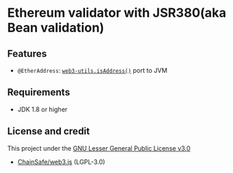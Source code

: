 # Ethereum validator with JSR380(aka Bean validation)

## Features
 - `@EtherAddress`: [`web3-utils.isAddress()`][LINK_SOURCE] port to JVM

## Requirements
 - JDK 1.8 or higher

## License and credit
This project under the [GNU Lesser General Public License v3.0](./LICENSE)
 - [ChainSafe/web3.js][LINK_WEB3] (LGPL-3.0)

[LINK_WEB3]: https://github.com/ChainSafe/web3.js
[LINK_SOURCE]: https://github.com/ChainSafe/web3.js/blob/2279a67e0702343764db5cae2dffc04048083952/packages/web3-utils/src/utils.js#L85
